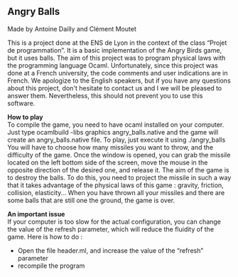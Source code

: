 Angry Balls 
----------- 
Made by Antoine Dailly and Clément Moutet

This is a project done at the ENS de Lyon in the context of the class “Projet de programmation”. It is a basic implementation of the Angry Birds game, but it uses balls. The aim of this project was to program physical laws with the programming language Ocaml. Unfortunately, since this project was done at a French university, the code comments and user indications are in French. We apologize to the English speakers, but if you have any questions about this project, don't hesitate to contact us and I we will be pleased to answer them. Nevertheless, this should not prevent you to use this software. 

**How to play**  
To compile the game, you need to have ocaml installed on your computer. Just type ocamlbuild -libs graphics angry_balls.native and the game will create an angry_balls.native file. To play, just execute it using ./angry_balls You will have to choose how many missiles you want to throw, and the difficulty of the game. Once the window is opened, you can grab the missile located on the left bottom side of the screen, move the mouse in the opposite direction of the desired one, and release it. The aim of the game is to destroy the balls. To do this, you need to project the missile in such a way that it takes advantage of the physical laws of this game : gravity, friction, collision, elasticity... When you have thrown all your missiles and there are some balls that are still one the ground, the game is over.  

**An important issue**  
If your computer is too slow for the actual configuration, you can change the value of the refresh parameter, which will reduce the fluidity of the game. Here is how to do :  
- Open the file header.ml, and increase the value of the “refresh” parameter
- recompile the program 
